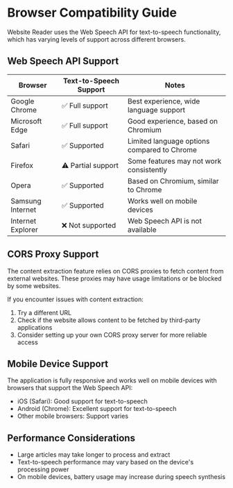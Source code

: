 # Browser Compatibility Guide

Website Reader uses the Web Speech API for text-to-speech functionality, which has varying levels of support across different browsers.

## Web Speech API Support

| Browser | Text-to-Speech Support | Notes |
|---------|------------------------|-------|
| Google Chrome | ✅ Full support | Best experience, wide language support |
| Microsoft Edge | ✅ Full support | Good experience, based on Chromium |
| Safari | ✅ Supported | Limited language options compared to Chrome |
| Firefox | ⚠️ Partial support | Some features may not work consistently |
| Opera | ✅ Supported | Based on Chromium, similar to Chrome |
| Samsung Internet | ✅ Supported | Works well on mobile devices |
| Internet Explorer | ❌ Not supported | Web Speech API is not available |

## CORS Proxy Support

The content extraction feature relies on CORS proxies to fetch content from external websites. These proxies may have usage limitations or be blocked by some websites.

If you encounter issues with content extraction:

1. Try a different URL
2. Check if the website allows content to be fetched by third-party applications
3. Consider setting up your own CORS proxy server for more reliable access

## Mobile Device Support

The application is fully responsive and works well on mobile devices with browsers that support the Web Speech API:

- iOS (Safari): Good support for text-to-speech
- Android (Chrome): Excellent support for text-to-speech
- Other mobile browsers: Support varies

## Performance Considerations

- Large articles may take longer to process and extract
- Text-to-speech performance may vary based on the device's processing power
- On mobile devices, battery usage may increase during speech synthesis
